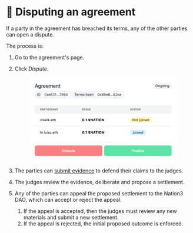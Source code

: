 # 🚩 Disputing an agreement

If a party in the agreement has breached its terms, any of the other parties can open a dispute.

The process is:

1. Go to the agreement's page.
2.  Click _Dispute_.

    <figure><img src="../.gitbook/assets/Screenshot 2023-01-10 at 18-48-03 Nation3 Court (1).png" alt=""><figcaption></figcaption></figure>
3. The parties can [submit evidence](submitting-evidence.md) to defend their claims to the judges.
4. The judges review the evidence, deliberate and propose a settlement.
5. Any of the parties can appeal the proposed settlement to the Nation3 DAO, which can accept or reject the appeal.
   1. If the appeal is accepted, then the judges must review any new materials and submit a new settlement.
   2. If the appeal is rejected, the initial proposed outcome is enforced.
